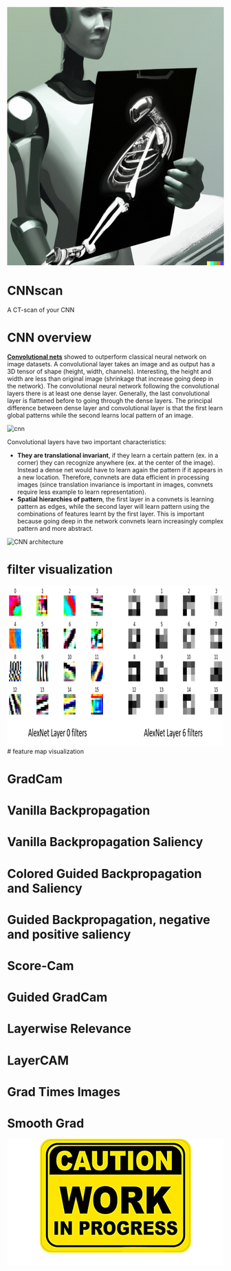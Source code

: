 
<img src="https://github.com/SalvatoreRa/CNNscan/blob/main/img/cnn_scan.png?raw=true" width="600" height="600"/>


# CNNscan
A CT-scan of your CNN

# CNN overview

**[Convolutional nets](https://en.wikipedia.org/wiki/Convolutional_neural_network)** showed to outperform classical neural network on image datasets. A convolutional layer takes an image and as output has a 3D tensor of shape (height, width, channels). Interesting, the height and width are less than original image (shrinkage that increase going deep in the network). The convolutional neural network following the convolutional layers there is at least one dense layer. Generally, the last convolutional layer is flattened before to going through the dense layers. The principal difference between dense layer and convolutional layer is that the first learn global patterns while the second learns local pattern of an image.

![cnn](https://upload.wikimedia.org/wikipedia/commons/thumb/6/63/Typical_cnn.png/395px-Typical_cnn.png)

Convolutional layers have two important characteristics:

* **They are translational invariant**, if they learn a certain pattern (ex. in a corner) they can recognize anywhere (ex. at the center of the image). Instead a dense net would have to learn again the pattern if it appears in a new location. Therefore, convnets are data efficient in processing images (since translation invariance is important in images, convnets require less example to learn representation).
* **Spatial hierarchies of pattern**, the first layer in a convnets is learning pattern as edges, while the second layer will learn pattern using the combinations of features learnt by the first layer. This is important because going deep in the network convnets learn increasingly complex pattern and more abstract.

![CNN architecture](https://upload.wikimedia.org/wikipedia/commons/thumb/c/cc/Comparison_image_neural_networks.svg/512px-Comparison_image_neural_networks.svg.png)

# filter visualization
<img src="https://github.com/SalvatoreRa/CNNscan/blob/main/img/alexa_filters.png?raw=true" width="858" height="375"/>
# feature map visualization

# GradCam

# Vanilla Backpropagation

# Vanilla Backpropagation Saliency

# Colored Guided Backpropagation and Saliency

# Guided Backpropagation, negative and positive saliency

# Score-Cam

# Guided GradCam

# Layerwise Relevance

# LayerCAM

# Grad Times Images

# Smooth Grad




![work in progress](https://github.com/SalvatoreRa/CNNscan/blob/main/img/work_in_progress.png?raw=true)
